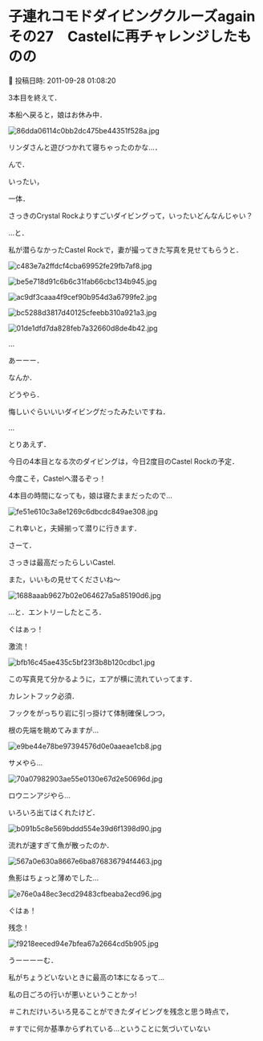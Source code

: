 # 子連れコモドダイビングクルーズagain　その27　Castelに再チャレンジしたものの

📅 投稿日時: 2011-09-28 01:08:20

3本目を終えて．


本船へ戻ると，娘はお休み中．




![86dda06114c0bb2dc475be44351f528a.jpg](images/86dda06114c0bb2dc475be44351f528a.jpg)




リンダさんと遊びつかれて寝ちゃったのかな…．





んで．


いったい，


一体．





さっきのCrystal Rockよりすごいダイビングって，いったいどんなんじゃい？


…と．


私が潜らなかったCastel Rockで，妻が撮ってきた写真を見せてもらうと．




![c483e7a2ffdcf4cba69952fe29fb7af8.jpg](images/c483e7a2ffdcf4cba69952fe29fb7af8.jpg)






![be5e718d91c6b6c31fab66cbc134b945.jpg](images/be5e718d91c6b6c31fab66cbc134b945.jpg)






![ac9df3caaa4f9cef90b954d3a6799fe2.jpg](images/ac9df3caaa4f9cef90b954d3a6799fe2.jpg)






![bc5288d3817d40125cfeebb310a921a3.jpg](images/bc5288d3817d40125cfeebb310a921a3.jpg)






![01de1dfd7da828feb7a32660d8de4b42.jpg](images/01de1dfd7da828feb7a32660d8de4b42.jpg)







…


あーーー．


なんか．


どうやら．


悔しいぐらいいいダイビングだったみたいですね．





…


とりあえず．


今日の4本目となる次のダイビングは，今日2度目のCastel Rockの予定．


今度こそ，Castelへ潜るぞっ！





4本目の時間になっても，娘は寝たままだったので…




![fe51e610c3a8e1269c6dbcdc849ae308.jpg](images/fe51e610c3a8e1269c6dbcdc849ae308.jpg)




これ幸いと，夫婦揃って潜りに行きます．





さーて．


さっきは最高だったらしいCastel.


また，いいもの見せてくださいね～




![1688aaab9627b02e064627a5a85190d6.jpg](images/1688aaab9627b02e064627a5a85190d6.jpg)




…と．エントリーしたところ．





ぐはぁっ！


激流！




![bfb16c45ae435c5bf23f3b8b120cdbc1.jpg](images/bfb16c45ae435c5bf23f3b8b120cdbc1.jpg)




この写真見て分かるように，エアが横に流れていってます．


カレントフック必須．


フックをがっちり岩に引っ掛けて体制確保しつつ，


根の先端を眺めてみますが…







![e9be44e78be97394576d0e0aaeae1cb8.jpg](images/e9be44e78be97394576d0e0aaeae1cb8.jpg)




サメやら…







![70a07982903ae55e0130e67d2e50696d.jpg](images/70a07982903ae55e0130e67d2e50696d.jpg)




ロウニンアジやら…





いろいろ出てはくれたけど．




![b091b5c8e569bddd554e39d6f1398d90.jpg](images/b091b5c8e569bddd554e39d6f1398d90.jpg)







流れが速すぎて魚が散ったのか．




![567a0e630a8667e6ba876836794f4463.jpg](images/567a0e630a8667e6ba876836794f4463.jpg)







魚影はちょっと薄めでした…




![e76e0a48ec3ecd29483cfbeaba2ecd96.jpg](images/e76e0a48ec3ecd29483cfbeaba2ecd96.jpg)







ぐはぁ！


残念！




![f9218eeced94e7bfea67a2664cd5b905.jpg](images/f9218eeced94e7bfea67a2664cd5b905.jpg)







うーーーーむ．


私がちょうどいないときに最高の1本になるって…


私の日ごろの行いが悪いということかっ!





＃これだけいろいろ見ることができたダイビングを残念と思う時点で，


＃すでに何か基準からずれている…ということに気づいていない
